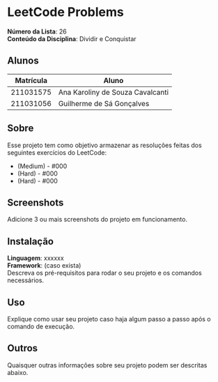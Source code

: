 # LeetCode Problems

**Número da Lista**: 26<br>
**Conteúdo da Disciplina**: Dividir e Conquistar<br>

## Alunos
|Matrícula | Aluno |
| -- | -- |
| 211031575  | Ana Karoliny de Souza Cavalcanti |
| 211031056 | Guilherme de Sá Gonçalves |

## Sobre 
Esse projeto tem como objetivo armazenar as resoluções feitas dos seguintes exercícios do LeetCode:
 - (Medium) - #000
 - (Hard) - #000
 - (Hard) - #000


## Screenshots
Adicione 3 ou mais screenshots do projeto em funcionamento.

## Instalação 
**Linguagem**: xxxxxx<br>
**Framework**: (caso exista)<br>
Descreva os pré-requisitos para rodar o seu projeto e os comandos necessários.

## Uso 
Explique como usar seu projeto caso haja algum passo a passo após o comando de execução.

## Outros 
Quaisquer outras informações sobre seu projeto podem ser descritas abaixo.




